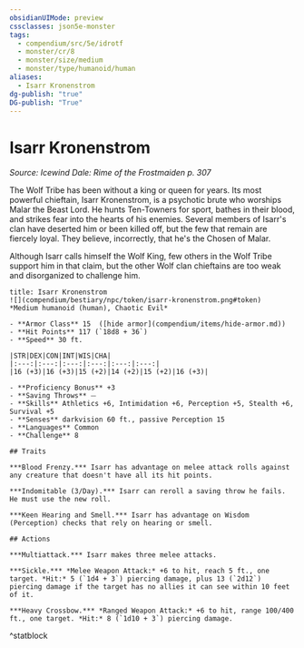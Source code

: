 ```yaml
---
obsidianUIMode: preview
cssclasses: json5e-monster
tags:
  - compendium/src/5e/idrotf
  - monster/cr/8
  - monster/size/medium
  - monster/type/humanoid/human
aliases:
  - Isarr Kronenstrom
dg-publish: "true"
DG-publish: "True"
---
```

# Isarr Kronenstrom
*Source: Icewind Dale: Rime of the Frostmaiden p. 307*  

The Wolf Tribe has been without a king or queen for years. Its most powerful chieftain, Isarr Kronenstrom, is a psychotic brute who worships Malar the Beast Lord. He hunts Ten-Towners for sport, bathes in their blood, and strikes fear into the hearts of his enemies. Several members of Isarr's clan have deserted him or been killed off, but the few that remain are fiercely loyal. They believe, incorrectly, that he's the Chosen of Malar.

Although Isarr calls himself the Wolf King, few others in the Wolf Tribe support him in that claim, but the other Wolf clan chieftains are too weak and disorganized to challenge him.

```ad-statblock
title: Isarr Kronenstrom
![](compendium/bestiary/npc/token/isarr-kronenstrom.png#token)
*Medium humanoid (human), Chaotic Evil*

- **Armor Class** 15  ([hide armor](compendium/items/hide-armor.md))
- **Hit Points** 117 (`18d8 + 36`)
- **Speed** 30 ft.

|STR|DEX|CON|INT|WIS|CHA|
|:---:|:---:|:---:|:---:|:---:|:---:|
|16 (+3)|16 (+3)|15 (+2)|14 (+2)|15 (+2)|16 (+3)|

- **Proficiency Bonus** +3
- **Saving Throws** ⏤
- **Skills** Athletics +6, Intimidation +6, Perception +5, Stealth +6, Survival +5
- **Senses** darkvision 60 ft., passive Perception 15
- **Languages** Common
- **Challenge** 8

## Traits

***Blood Frenzy.*** Isarr has advantage on melee attack rolls against any creature that doesn't have all its hit points.

***Indomitable (3/Day).*** Isarr can reroll a saving throw he fails. He must use the new roll.

***Keen Hearing and Smell.*** Isarr has advantage on Wisdom (Perception) checks that rely on hearing or smell.

## Actions

***Multiattack.*** Isarr makes three melee attacks.

***Sickle.*** *Melee Weapon Attack:* +6 to hit, reach 5 ft., one target. *Hit:* 5 (`1d4 + 3`) piercing damage, plus 13 (`2d12`) piercing damage if the target has no allies it can see within 10 feet of it.

***Heavy Crossbow.*** *Ranged Weapon Attack:* +6 to hit, range 100/400 ft., one target. *Hit:* 8 (`1d10 + 3`) piercing damage.
```
^statblock